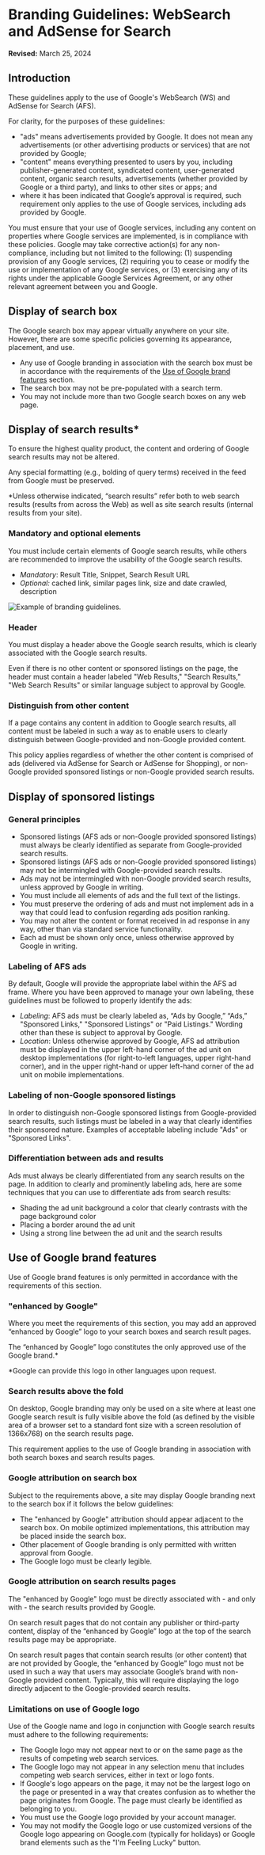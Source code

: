 Branding Guidelines: WebSearch and AdSense for Search
=====================================================

**Revised:** March 25, 2024

Introduction
------------

These guidelines apply to the use of Google's WebSearch (WS) and AdSense for Search (AFS).

For clarity, for the purposes of these guidelines:

* "ads" means advertisements provided by Google. It does not mean any advertisements (or other advertising products or services) that are not provided by Google;
* "content" means everything presented to users by you, including publisher-generated content, syndicated content, user-generated content, organic search results, advertisements (whether provided by Google or a third party), and links to other sites or apps; and
* where it has been indicated that Google’s approval is required, such requirement only applies to the use of Google services, including ads provided by Google.

You must ensure that your use of Google services, including any content on properties where Google services are implemented, is in compliance with these policies. Google may take corrective action(s) for any non-compliance, including but not limited to the following: (1) suspending provision of any Google services, (2) requiring you to cease or modify the use or implementation of any Google services, or (3) exercising any of its rights under the applicable Google Services Agreement, or any other relevant agreement between you and Google.

Display of search box
---------------------

The Google search box may appear virtually anywhere on your site. However, there are some specific policies governing its appearance, placement, and use.

* Any use of Google branding in association with the search box must be in accordance with the requirements of the [Use of Google brand features](#use_of_google_brand_features) section.
* The search box may not be pre-populated with a search term.
* You may not include more than two Google search boxes on any web page.

Display of search results\*
---------------------------

To ensure the highest quality product, the content and ordering of Google search results may not be altered.

Any special formatting (e.g., bolding of query terms) received in the feed from Google must be preserved.

\*Unless otherwise indicated, “search results” refer both to web search results (results from across the Web) as well as site search results (internal results from your site).

### Mandatory and optional elements

You must include certain elements of Google search results, while others are recommended to improve the usability of the Google search results.

* _Mandatory_: Result Title, Snippet, Search Result URL
* _Optional:_ cached link, similar pages link, size and date crawled, description

![Example of branding guidelines.](//lh3.googleusercontent.com/oNhhElBruKbSmAjkAHIKjrmLfPEG5x6JFPZzzvkTj49-gh5dtKqNUKkc2crMYGKdOZk=w515)

### Header

You must display a header above the Google search results, which is clearly associated with the Google search results.

Even if there is no other content or sponsored listings on the page, the header must contain a header labeled "Web Results," "Search Results," "Web Search Results" or similar language subject to approval by Google.

### Distinguish from other content

If a page contains any content in addition to Google search results, all content must be labeled in such a way as to enable users to clearly distinguish between Google-provided and non-Google provided content.

This policy applies regardless of whether the other content is comprised of ads (delivered via AdSense for Search or AdSense for Shopping), or non-Google provided sponsored listings or non-Google provided search results.

Display of sponsored listings
-----------------------------

### General principles

* Sponsored listings (AFS ads or non-Google provided sponsored listings) must always be clearly identified as separate from Google-provided search results.
* Sponsored listings (AFS ads or non-Google provided sponsored listings) may not be intermingled with Google-provided search results.
* Ads may not be intermingled with non-Google provided search results, unless approved by Google in writing.
* You must include all elements of ads and the full text of the listings.
* You must preserve the ordering of ads and must not implement ads in a way that could lead to confusion regarding ads position ranking.
* You may not alter the content or format received in ad response in any way, other than via standard service functionality.
* Each ad must be shown only once, unless otherwise approved by Google in writing.

### Labeling of AFS ads

By default, Google will provide the appropriate label within the AFS ad frame. Where you have been approved to manage your own labeling, these guidelines must be followed to properly identify the ads:

* _Labeling_: AFS ads must be clearly labeled as, “Ads by Google,” “Ads,” "Sponsored Links," "Sponsored Listings" or "Paid Listings." Wording other than these is subject to approval by Google.
* _Location_: Unless otherwise approved by Google, AFS ad attribution must be displayed in the upper left-hand corner of the ad unit on desktop implementations (for right-to-left languages, upper right-hand corner), and in the upper right-hand or upper left-hand corner of the ad unit on mobile implementations.

### Labeling of non-Google sponsored listings

In order to distinguish non-Google sponsored listings from Google-provided search results, such listings must be labeled in a way that clearly identifies their sponsored nature. Examples of acceptable labeling include "Ads" or "Sponsored Links".

### Differentiation between ads and results

Ads must always be clearly differentiated from any search results on the page. In addition to clearly and prominently labeling ads, here are some techniques that you can use to differentiate ads from search results:

* Shading the ad unit background a color that clearly contrasts with the page background color
* Placing a border around the ad unit
* Using a strong line between the ad unit and the search results

Use of Google brand features
----------------------------

Use of Google brand features is only permitted in accordance with the requirements of this section.

### "enhanced by Google"

Where you meet the requirements of this section, you may add an approved “enhanced by Google” logo to your search boxes and search result pages.

The “enhanced by Google” logo constitutes the only approved use of the Google brand.\*

\*Google can provide this logo in other languages upon request.

### Search results above the fold

On desktop, Google branding may only be used on a site where at least one Google search result is fully visible above the fold (as defined by the visible area of a browser set to a standard font size with a screen resolution of 1366x768) on the search results page.

This requirement applies to the use of Google branding in association with both search boxes and search results pages.

### Google attribution on search box

Subject to the requirements above, a site may display Google branding next to the search box if it follows the below guidelines:

* The "enhanced by Google" attribution should appear adjacent to the search box. On mobile optimized implementations, this attribution may be placed inside the search box.
* Other placement of Google branding is only permitted with written approval from Google.
* The Google logo must be clearly legible.

### Google attribution on search results pages

The "enhanced by Google" logo must be directly associated with - and only with - the search results provided by Google.

On search result pages that do not contain any publisher or third-party content, display of the “enhanced by Google” logo at the top of the search results page may be appropriate.

On search result pages that contain search results (or other content) that are not provided by Google, the “enhanced by Google” logo must not be used in such a way that users may associate Google’s brand with non-Google provided content. Typically, this will require displaying the logo directly adjacent to the Google-provided search results.

### Limitations on use of Google logo

Use of the Google name and logo in conjunction with Google search results must adhere to the following requirements:

* The Google logo may not appear next to or on the same page as the results of competing web search services.
* The Google logo may not appear in any selection menu that includes competing web search services, either in text or logo fonts.
* If Google's logo appears on the page, it may not be the largest logo on the page or presented in a way that creates confusion as to whether the page originates from Google. The page must clearly be identified as belonging to you.
* You must use the Google logo provided by your account manager.
* You may not modify the Google logo or use customized versions of the Google logo appearing on Google.com (typically for holidays) or Google brand elements such as the "I'm Feeling Lucky" button.